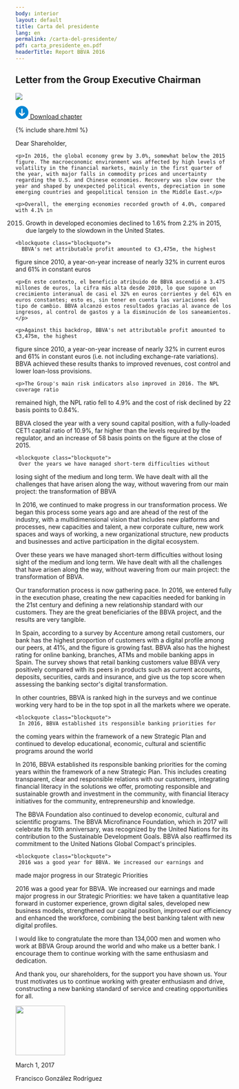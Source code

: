```yaml
---
body: interior
layout: default
title: Carta del presidente
lang: en
permalink: /carta-del-presidente/
pdf: carta_presidente_en.pdf
headerTitle: Report BBVA 2016
---
```


<section class="principal">
  <div class="container container--small" data-header-control>
    <h1 class="tit-letter">Letter from the Group Executive Chairman</h1>
  </div>
  <div class="letter-image">
    <img src="{{site.baseurl}}/images/bg-francisco.png" />
  </div>
</section>

<section class="section-option">
  <div class="container container--small u-flex u-space-between">
    <p class="download-option">
      <a href="{{site.baseurl}}/downloads/{{ page.pdf }}">
        <svg width="30px" height="30px" viewBox="-7 -1741 30 30" version="1.1" xmlns="http://www.w3.org/2000/svg" xmlns:xlink="http://www.w3.org/1999/xlink">
          <path d="M8,-1741 C-0.318181818,-1741 -7,-1734.31818 -7,-1726 C-7,-1717.68182 -0.318181818,-1711 8,-1711 C16.3181818,-1711 23,-1717.68182 23,-1726 C23,-1734.31818 16.3181818,-1741 8,-1741 Z M14.6136364,-1723.47727 L8.47727273,-1717.34091 C8.34090909,-1717.20455 8.13636364,-1717.13636 8,-1717.13636 C7.79545455,-1717.13636 7.65909091,-1717.20455 7.52272727,-1717.34091 L1.38636364,-1723.47727 C1.25,-1723.61364 1.18181818,-1723.75 1.18181818,-1723.95455 C1.18181818,-1724.15909 1.25,-1724.29545 1.38636364,-1724.43182 L2.34090909,-1725.38636 C2.61363636,-1725.65909 3.02272727,-1725.65909 3.29545455,-1725.38636 L6.02272727,-1722.65909 C6.22727273,-1722.45455 6.63636364,-1722.59091 6.63636364,-1722.93182 L6.63636364,-1734.18182 C6.63636364,-1734.59091 6.90909091,-1734.86364 7.31818182,-1734.86364 L8.68181818,-1734.86364 C9.09090909,-1734.86364 9.36363636,-1734.59091 9.36363636,-1734.18182 L9.36363636,-1722.86364 C9.36363636,-1722.59091 9.70454545,-1722.38636 9.97727273,-1722.59091 L12.7045455,-1725.31818 C12.9772727,-1725.59091 13.3863636,-1725.59091 13.6590909,-1725.31818 L14.6136364,-1724.36364 C14.75,-1724.22727 14.8181818,-1724.09091 14.8181818,-1723.88636 C14.8181818,-1723.75 14.75,-1723.61364 14.6136364,-1723.47727 Z" id="Shape" stroke="none" fill="#0085D3" fill-rule="evenodd"></path>
        </svg>
        Download chapter
      </a>
    </p>
    {% include share.html %}


  </div>
</section>

<section class="section section--small">
  <div class="container container--small letter-txt">
    <p>Dear Shareholder,</p>

    <p>In 2016, the global economy grew by 3.0%, somewhat below the 2015 figure. The macroeconomic environment was affected by high levels of volatility in the financial markets, mainly in the first quarter of the year, with major falls in commodity prices and uncertainty regarding the U.S. and Chinese economies. Recovery was slow over the year and shaped by unexpected political events, depreciation in some emerging countries and geopolitical tension in the Middle East.</p>

    <p>Overall, the emerging economies recorded growth of 4.0%, compared with 4.1% in
2015. Growth in developed economies declined to 1.6% from 2.2% in 2015, due largely
to the slowdown in the United States. </p>


    <blockquote class="blockquote">
      BBVA's net attributable profit amounted to €3,475m, the highest
figure since 2010, a year-on-year increase of nearly 32% in current euros
and 61% in constant euros
    </blockquote>


    <p>En este contexto, el beneficio atribuido de BBVA ascendió a 3.475 millones de euros, la cifra más alta desde 2010, lo que supone un crecimiento interanual de casi el 32% en euros corrientes y del 61% en euros constantes; esto es, sin tener en cuenta las variaciones del tipo de cambio. BBVA alcanzó estos resultados gracias al avance de los ingresos, al control de gastos y a la disminución de los saneamientos.</p>

    <p>Against this backdrop, BBVA's net attributable profit amounted to €3,475m, the highest
figure since 2010, a year-on-year increase of nearly 32% in current euros and 61% in
constant euros (i.e. not including exchange-rate variations). BBVA achieved these results
thanks to improved revenues, cost control and lower loan-loss provisions. </p>

    <p>The Group's main risk indicators also improved in 2016. The NPL coverage ratio
remained high, the NPL ratio fell to 4.9% and the cost of risk declined by 22 basis points
to 0.84%. </p>

<p>BBVA closed the year with a very sound capital position, with a fully-loaded CET1 capital
ratio of 10.9%, far higher than the levels required by the regulator, and an increase of 58
basis points on the figure at the close of 2015.</p>


    <blockquote class="blockquote">
     Over the years we have managed short-term difficulties without
losing sight of the medium and long term. We have dealt with all the
challenges that have arisen along the way, without wavering from our main
project: the transformation of BBVA
    </blockquote>



<p>In 2016, we continued to make progress in our transformation process. We began this
process some years ago and are ahead of the rest of the industry, with a multidimensional
vision that includes new platforms and processes, new capacities and talent,
a new corporate culture, new work spaces and ways of working, a new organizational
structure, new products and businesses and active participation in the digital ecosystem.  
</p>
<p>Over these years we have managed short-term difficulties without losing sight of the
medium and long term. We have dealt with all the challenges that have arisen along the
way, without wavering from our main project: the transformation of BBVA.
</p>
<p>Our transformation process is now gathering pace. In 2016, we entered fully in the
execution phase, creating the new capacities needed for banking in the 21st century and
defining a new relationship standard with our customers. They are the great beneficiaries
of the BBVA project, and the results are very tangible.
</p>
<p>In Spain, according to a survey by Accenture among retail customers, our bank has the
highest proportion of customers with a digital profile among our peers, at 41%, and the
figure is growing fast. BBVA also has the highest rating for online banking, branches,
ATMs and mobile banking apps in Spain. The survey shows that retail banking customers
value BBVA very positively compared with its peers in products such as current accounts,
deposits, securities, cards and insurance, and give us the top score when assessing the
banking sector's digital transformation.
 </p> 
<p>In other countries, BBVA is ranked high in the surveys and we continue working very hard
to be in the top spot in all the markets where we operate.
</p>

    <blockquote class="blockquote">
     In 2016, BBVA established its responsible banking priorities for
the coming years within the framework of a new Strategic Plan and
continued to develop educational, economic, cultural and scientific
programs around the world
    </blockquote>

<p>In 2016, BBVA established its responsible banking priorities for the coming years within
the framework of a new Strategic Plan. This includes creating transparent, clear and responsible relations with our customers, integrating financial literacy in the solutions we
offer, promoting responsible and sustainable growth and investment in the community,
with financial literacy initiatives for the community, entrepreneurship and knowledge.</p>

<p>The BBVA Foundation also continued to develop economic, cultural and scientific
programs. The BBVA Microfinance Foundation, which in 2017 will celebrate its 10th
anniversary, was recognized by the United Nations for its contribution to the Sustainable
Development Goals. BBVA also reaffirmed its commitment to the United Nations Global
Compact's principles.</p>

    <blockquote class="blockquote">
     2016 was a good year for BBVA. We increased our earnings and
made major progress in our Strategic Priorities
    </blockquote>

<p>2016 was a good year for BBVA. We increased our earnings and made major progress in
our Strategic Priorities: we have taken a quantitative leap forward in customer experience,
grown digital sales, developed new business models, strengthened our capital position,
improved our efficiency and enhanced the workforce, combining the best banking talent
with new digital profiles.
</p>
<p>I would like to congratulate the more than 134,000 men and women who work at BBVA
Group around the world and who make us a better bank. I encourage them to continue
working with the same enthusiasm and dedication.
</p>
<p>And thank you, our shareholders, for the support you have shown us. Your trust
motivates us to continue working with greater enthusiasm and drive, constructing a new
banking standard of service and creating opportunities for all.
</p>
    <div class="letter-sign">
      <img src="{{site.baseurl}}/images/sign.png" width="115"/>
      <p class="letter-signDate">March 1, 2017</p>
      <p class="letter-signAuthor">Francisco González Rodríguez</p>
    </div>
  </div>
</section>








